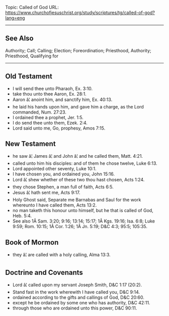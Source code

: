 Topic: Called of God
URL: https://www.churchofjesuschrist.org/study/scriptures/tg/called-of-god?lang=eng

---

## See Also

Authority; Call; Calling; Election; Foreordination; Priesthood, Authority; Priesthood, Qualifying for

---

## Old Testament

- I will send thee unto Pharaoh, Ex. 3:10.
- take thou unto thee Aaron, Ex. 28:1.
- Aaron â¦ anoint him, and sanctify him, Ex. 40:13.
- he laid his hands upon him, and gave him a charge, as the Lord commanded, Num. 27:23.
- I ordained thee a prophet, Jer. 1:5.
- I do send thee unto them, Ezek. 2:4.
- Lord said unto me, Go, prophesy, Amos 7:15.

## New Testament

- he saw â¦ James â¦ and John â¦ and he called them, Matt. 4:21.
- called unto him his disciples: and of them he chose twelve, Luke 6:13.
- Lord appointed other seventy, Luke 10:1.
- I have chosen you, and ordained you, John 15:16.
- Lord â¦ shew whether of these two thou hast chosen, Acts 1:24.
- they chose Stephen, a man full of faith, Acts 6:5.
- Jesus â¦ hath sent me, Acts 9:17.
- Holy Ghost said, Separate me Barnabas and Saul for the work whereunto I have called them, Acts 13:2.
- no man taketh this honour unto himself, but he that is called of God, Heb. 5:4.
- See also 1Â Sam. 3:20; 9:16; 13:14; 15:17; 1Â Kgs. 19:16; Isa. 6:8; Luke 9:59; Rom. 10:15; 1Â Cor. 1:26; 1Â Jn. 5:19; D&C 4:3; 95:5; 105:35.

## Book of Mormon

- they â¦ are called with a holy calling, Alma 13:3.

## Doctrine and Covenants

- Lord â¦ called upon my servant Joseph Smith, D&C 1:17 (20:2).
- Stand fast in the work wherewith I have called you, D&C 9:14.
- ordained according to the gifts and callings of God, D&C 20:60.
- except he be ordained by some one who has authority, D&C 42:11.
- through those who are ordained unto this power, D&C 90:11.


